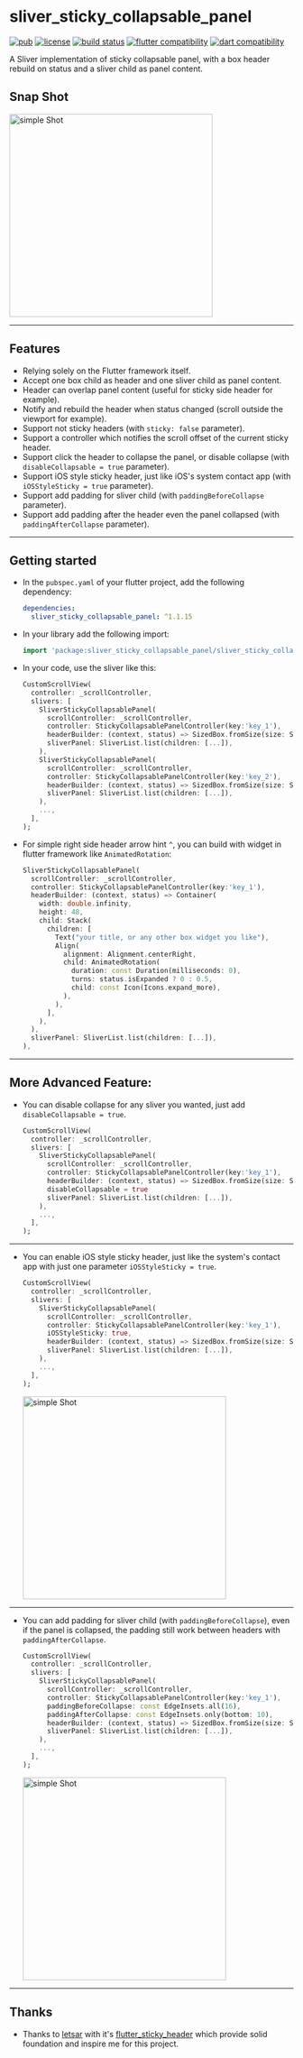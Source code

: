 # sliver_sticky_collapsable_panel
[![pub](https://img.shields.io/badge/pub-1.1.15-blue)](https://pub.dev/packages/sliver_sticky_collapsable_panel)
[![license](https://img.shields.io/badge/license-MIT-orange)](https://github.com/techwn/sliver_sticky_collapsable_panel/blob/main/LICENSE)
[![build status](https://img.shields.io/badge/build-passing-green?logo=github&logoColor=white)](https://github.com/techwn/sliver_sticky_collapsable_panel)
[![flutter compatibility](https://img.shields.io/badge/flutter-3.3+-blue)](https://flutter.dev/)
[![dart compatibility](https://img.shields.io/badge/dart-2.18+-blue)](https://dart.dev/)

A Sliver implementation of sticky collapsable panel, with a box header rebuild on status and a sliver child as panel content.

## Snap Shot
<img src="https://raw.githubusercontent.com/techwn/files/main/imgs/sliver_sticky_collapsable_pannel/simple_demo.gif" width=360 alt="simple Shot">

---
## Features
- Relying solely on the Flutter framework itself.
- Accept one box child as header and one sliver child as panel content.
- Header can overlap panel content (useful for sticky side header for example).
- Notify and rebuild the header when status changed (scroll outside the viewport for example).
- Support not sticky headers (with `sticky: false` parameter).
- Support a controller which notifies the scroll offset of the current sticky header.
- Support click the header to collapse the panel, or disable collapse (with `disableCollapsable = true` parameter).
- Support iOS style sticky header, just like iOS's system contact app (with `iOSStyleSticky = true` parameter).
- Support add padding for sliver child (with `paddingBeforeCollapse` parameter).
- Support add padding after the header even the panel collapsed (with `paddingAfterCollapse` parameter).

---
## Getting started

- In the `pubspec.yaml` of your flutter project, add the following dependency:

    ```yaml
    dependencies:
      sliver_sticky_collapsable_panel: ^1.1.15
    ```

- In your library add the following import:

    ```dart
    import 'package:sliver_sticky_collapsable_panel/sliver_sticky_collapsable_panel.dart';
    ```

- In your code, use the sliver like this:
    ```dart
    CustomScrollView(
      controller: _scrollController,
      slivers: [
        SliverStickyCollapsablePanel(
          scrollController: _scrollController,
          controller: StickyCollapsablePanelController(key:'key_1'),
          headerBuilder: (context, status) => SizedBox.fromSize(size: Size.fromHeight(48)),
          sliverPanel: SliverList.list(children: [...]),
        ),
        SliverStickyCollapsablePanel(
          scrollController: _scrollController,
          controller: StickyCollapsablePanelController(key:'key_2'),
          headerBuilder: (context, status) => SizedBox.fromSize(size: Size.fromHeight(48)),
          sliverPanel: SliverList.list(children: [...]),
        ),
        ...,
      ],
    );
    ```

- For simple right side header arrow hint `^`, you can build with widget in flutter framework like `AnimatedRotation`:
    ```dart
    SliverStickyCollapsablePanel(
      scrollController: _scrollController,
      controller: StickyCollapsablePanelController(key:'key_1'),
      headerBuilder: (context, status) => Container(
        width: double.infinity,
        height: 48,
        child: Stack(
          children: [
            Text("your title, or any other box widget you like"),
            Align(
              alignment: Alignment.centerRight,
              child: AnimatedRotation(
                duration: const Duration(milliseconds: 0),
                turns: status.isExpanded ? 0 : 0.5,
                child: const Icon(Icons.expand_more),
              ),
            ), 
          ],
        ),
      ),
      sliverPanel: SliverList.list(children: [...]),
    ),
    ```
---
## More Advanced Feature:

- You can disable collapse for any sliver you wanted, just add `disableCollapsable = true`.
    ```dart
    CustomScrollView(
      controller: _scrollController,
      slivers: [
        SliverStickyCollapsablePanel(
          scrollController: _scrollController,
          controller: StickyCollapsablePanelController(key:'key_1'),
          headerBuilder: (context, status) => SizedBox.fromSize(size: Size.fromHeight(48)),
          disableCollapsable = true
          sliverPanel: SliverList.list(children: [...]),
        ),
        ...,
      ],
    );
    ```
---
- You can enable iOS style sticky header, just like the system's contact app with just one parameter `iOSStyleSticky = true`.
    ```dart
    CustomScrollView(
      controller: _scrollController,
      slivers: [
        SliverStickyCollapsablePanel(
          scrollController: _scrollController,
          controller: StickyCollapsablePanelController(key:'key_1'),
          iOSStyleSticky: true,
          headerBuilder: (context, status) => SizedBox.fromSize(size: Size.fromHeight(48)),
          sliverPanel: SliverList.list(children: [...]),
        ),
        ...,
      ],
    );
    ```
    <img src="https://raw.githubusercontent.com/techwn/files/main/imgs/sliver_sticky_collapsable_pannel/ios_style_sticky.gif" width=360 alt="simple Shot">

---
- You can add padding for sliver child (with `paddingBeforeCollapse`), even if the panel is collapsed, the padding still work between headers with  `paddingAfterCollapse`.
    ```dart
    CustomScrollView(
      controller: _scrollController,
      slivers: [
        SliverStickyCollapsablePanel(
          scrollController: _scrollController,
          controller: StickyCollapsablePanelController(key:'key_1'),
          paddingBeforeCollapse: const EdgeInsets.all(16),
          paddingAfterCollapse: const EdgeInsets.only(bottom: 10),
          headerBuilder: (context, status) => SizedBox.fromSize(size: Size.fromHeight(48)),
          sliverPanel: SliverList.list(children: [...]),
        ),
        ...,
      ],
    );
    ```
    <img src="https://raw.githubusercontent.com/techwn/files/main/imgs/sliver_sticky_collapsable_pannel/padding.gif" width=360 alt="simple Shot">

---
## Thanks
- Thanks to [letsar](https://github.com/letsar) with
it's [flutter_sticky_header](https://github.com/letsar/flutter_sticky_header) which provide solid foundation and inspire me for this project.